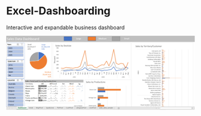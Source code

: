 # Excel-Dashboarding
Interactive and expandable business dashboard

<img src="dashboard_pic.png" width=600/>
